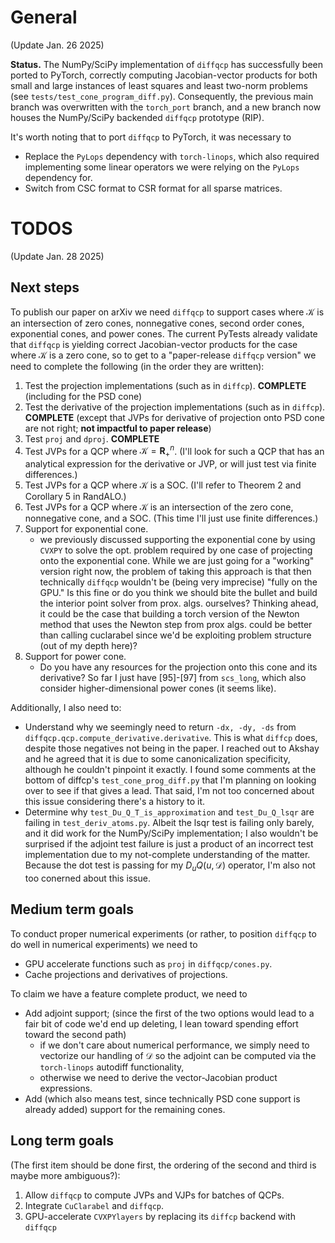 # General
(Update Jan. 26 2025)

**Status.** The NumPy/SciPy implementation of `diffqcp` has successfully been ported to PyTorch, correctly computing Jacobian-vector products for both small and large instances of least squares and least two-norm problems (see `tests/test_cone_program_diff.py`). Consequently, the previous main branch was overwritten with the `torch_port` branch, and a new branch now houses the NumPy/SciPy backended `diffqcp` prototype (RIP).

It's worth noting that to port `diffqcp` to PyTorch, it was necessary to
- Replace the `PyLops` dependency with `torch-linops`, which also required implementing some linear operators we were relying on the `PyLops` dependency for.
- Switch from CSC format to CSR format for all sparse matrices.

# TODOS
(Update Jan. 28 2025)

## Next steps
To publish our paper on arXiv we need `diffqcp` to support cases where $\mathcal{K}$ is an intersection of zero cones, nonnegative cones, second order cones, exponential cones, and power cones. The current PyTests already validate that `diffqcp` is yielding correct Jacobian-vector products for the case where $\mathcal{K}$ is a zero cone, so to get to a "paper-release `diffqcp` version" we need to complete the following (in the order they are written):

1. Test the projection implementations (such as in `diffcp`). **COMPLETE** (including for the PSD cone)
2. Test the derivative of the projection implementations (such as in `diffcp`). **COMPLETE** (except that JVPs for derivative of projection onto PSD cone are not right; **not impactful to paper release**)
3. Test `proj` and `dproj`. **COMPLETE**
4. Test JVPs for a QCP where $\mathcal{K} = \mathbf{R}^{n}_{+}$. (I'll look for such a QCP that has an analytical expression for the derivative or JVP, or will just test via finite differences.)
5. Test JVPs for a QCP where $\mathcal{K}$ is a SOC. (I'll refer to Theorem 2 and Corollary 5 in RandALO.)
6. Test JVPs for a QCP where $\mathcal{K}$ is an intersection of the zero cone, nonnegative cone, and a SOC. (This time I'll just use finite differences.)
7. Support for exponential cone.
    - we previously discussed supporting the exponential cone by using `CVXPY` to solve the opt. problem required by one case of projecting onto the exponential cone. While we are just going for a "working" version right now, the problem of taking this approach is that then technically `diffqcp` wouldn't be (being very imprecise) "fully on the GPU." Is this fine or do you think we should bite the bullet and build the interior point solver from prox. algs. ourselves? Thinking ahead, it could be the case that building a torch version of the Newton method that uses the Newton step from prox algs. could be better than calling cuclarabel since we'd be exploiting problem structure (out of my depth here)?
8. Support for power cone.
    - Do you have any resources for the projection onto this cone and its derivative? So far I just have [95]-[97] from `scs_long`, which also consider higher-dimensional power cones (it seems like).

Additionally, I also need to:
- Understand why we seemingly need to return `-dx, -dy, -ds` from `diffqcp.qcp.compute_derivative.derivative`. This is what `diffcp` does, despite
those negatives not being in the paper. I reached out to Akshay and he agreed that it is due to some canonicalization specificity, although he couldn't pinpoint it exactly. I found some comments at the bottom of diffcp's `test_cone_prog_diff.py` that I'm planning on looking over to see if that gives a lead. That said, I'm not too concerned about this issue considering there's a history to it.
- Determine why `test_Du_Q_T_is_approximation` and `test_Du_Q_lsqr` are failing in `test_deriv_atoms.py`. Albeit the lsqr test is failing only barely, and it did work for the NumPy/SciPy implementation; I also wouldn't be surprised if the adjoint test failure is just a product of an incorrect test implementation due to my not-complete understanding of the matter. Because the dot test is passing for my $D_uQ(u, \mathcal{D})$ operator, I'm also not too conerned about this issue.

## Medium term goals
To conduct proper numerical experiments (or rather, to position `diffqcp` to do well in numerical experiments) we need to
- GPU accelerate functions such as `proj` in `diffqcp/cones.py`.
- Cache projections and derivatives of projections.

To claim we have a feature complete product, we need to
- Add adjoint support; (since the first of the two options would lead to a fair bit of code we'd end up deleting, I lean toward spending effort toward the second path)
    - if we don't care about numerical performance, we simply need to vectorize our handling of $\mathcal{D}$ so the adjoint can be computed via the `torch-linops` autodiff functionality,
    - otherwise we need to derive the vector-Jacobian product expressions. 
- Add (which also means test, since technically PSD cone support is already added) support for the remaining cones.

## Long term goals
(The first item should be done first, the ordering of the second and third is maybe more ambiguous?):
1. Allow `diffqcp` to compute JVPs and VJPs for batches of QCPs.
2. Integrate `CuClarabel` and `diffqcp`.
3. GPU-accelerate `CVXPYlayers` by replacing its `diffcp` backend with `diffqcp`

